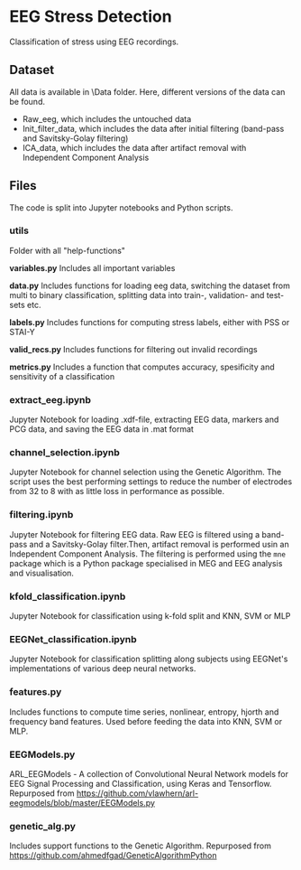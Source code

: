 # EEG Stress Detection
Classification of stress using EEG recordings.


## Dataset
All data is available in \Data folder.
Here, different versions of the data can be found.
- Raw_eeg, which includes the untouched data
- Init_filter_data, which includes the data after initial filtering (band-pass and Savitsky-Golay filtering)
- ICA_data, which includes the data after artifact removal with Independent Component Analysis


## Files
The code is split into Jupyter notebooks and Python scripts.

### utils
Folder with all "help-functions"

**variables.py**
Includes all important variables

**data.py**
Includes functions for loading eeg data, switching the dataset from multi to binary classification, splitting data into train-, validation- and test-sets etc.

**labels.py**
Includes functions for computing stress labels, either with PSS or STAI-Y

**valid_recs.py**
Includes functions for filtering out invalid recordings

**metrics.py**
Includes a function that computes accuracy, spesificity and sensitivity of a classification

### extract_eeg.ipynb
Jupyter Notebook for loading .xdf-file, extracting EEG data, markers and PCG data, and saving the EEG data in .mat format

### channel_selection.ipynb
Jupyter Notebook for channel selection using the Genetic Algorithm.
The script uses the best performing settings to reduce the number of electrodes from 32 to 8 with as little loss in performance as possible.

### filtering.ipynb
Jupyter Notebook for filtering EEG data.
Raw EEG is filtered using a band-pass and a Savitsky-Golay filter.Then, artifact removal is performed usin an Independent Component Analysis.
The filtering is performed using the ```mne``` package which is a Python package specialised in MEG and EEG analysis and visualisation.

### kfold_classification.ipynb
Jupyter Notebook for classification using k-fold split and KNN, SVM or MLP

### EEGNet_classification.ipynb
Jupyter Notebook for classification splitting along subjects using EEGNet's implementations of various deep neural networks.

### features.py
Includes functions to compute time series, nonlinear, entropy, hjorth and frequency band features. Used before feeding the data into KNN, SVM or MLP.

### EEGModels.py
ARL_EEGModels - A collection of Convolutional Neural Network models for EEG Signal Processing and Classification, using Keras and Tensorflow. Repurposed from 
https://github.com/vlawhern/arl-eegmodels/blob/master/EEGModels.py

### genetic_alg.py
Includes support functions to the Genetic Algorithm. Repurposed from https://github.com/ahmedfgad/GeneticAlgorithmPython



